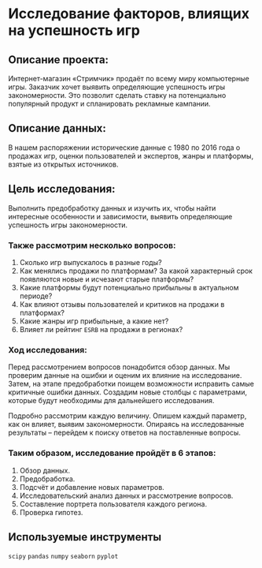 # **Исследование факторов, влиящих на успешность игр**

## Описание проекта:
Интернет-магазин «Стримчик» продаёт по всему миру компьютерные игры. Заказчик хочет выявить определяющие успешность игры закономерности. Это позволит сделать ставку на потенциально популярный продукт и спланировать рекламные кампании.

## Описание данных:
В нашем распоряжении исторические данные с 1980 по 2016 года о продажах игр, оценки пользователей и экспертов, жанры и платформы, взятые из открытых источников. 

## Цель исследования:
Выполнить предобработку данных и изучить их, чтобы найти интересные особенности и зависимости, выявить определяющие успешность игры закономерности.

### Также рассмотрим несколько вопросов:
1.	Сколько игр выпускалось в разные годы?
2.	Как менялись продажи по платформам? За какой характерный срок появляются новые и исчезают старые платформы?
3.	Какие платформы будут потенциально прибыльны в актуальном периоде?
4.	Как влияют отзывы пользователей и критиков на продажи в платформах?
5.  Какие жанры игр прибыльные, а какие нет?
6.  Влияет ли рейтинг `ESRB` на продажи в регионах?

### Ход исследования:

Перед рассмотрением вопросов понадобится обзор данных.
Мы проверим данные на ошибки и оценим их влияние на исследование. 
Затем, на этапе предобработки поищем возможности исправить самые критичные ошибки данных.
Создадим новые столбцы с параметрами, которые будут необходимы для дальнейшего исследования.

Подробно рассмотрим каждую величину.
Опишем каждый параметр, как он влияет, выявим закономерности.
Опираясь на исследованные результаты – перейдем к поиску ответов на поставленные вопросы.

### Таким образом, исследование пройдёт в 6 этапов:
1.	Обзор данных.
2.	Предобработка.
3.	Подсчёт и добавление новых параметров.
4.	Исследовательский анализ данных и рассмотрение вопросов.
5.  Составление портрета пользователя каждого региона.
6.  Проверка гипотез.


## Используемые инструменты

`scipy` `pandas` `numpy` `seaborn` `pyplot`
